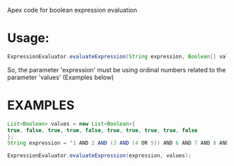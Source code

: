 Apex code for boolean expression evaluation

# Usage:
```java
ExpressionEvaluator.evaluateExpression(String expression, Boolean[] values){ ... });
```
So, the parameter 'expression' must be using ordinal numbers related to the parameter 'values'  (Examples below)

# EXAMPLES
```java
List<Boolean> values = new List<Boolean>{
true, false, true, true, false, true, true, true, true, false
};
String expression = '1 AND 2 AND (3 AND (4 OR 5)) AND 6 AND 7 AND 8 AND 9 AND 10';

ExpressionEvaluator.evaluateExpression(expression, values);
```
